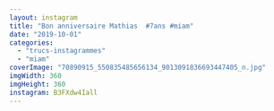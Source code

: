 ```yaml
---
layout: instagram
title: "Bon anniversaire Mathias  #7ans #miam"
date: "2019-10-01"
categories: 
  - "trucs-instagrammes"
  - "miam"
coverImage: "70890915_550835485656134_9013091836693447405_n.jpg"
imgWidth: 360
imgHeight: 360
instagram: B3FXdw4Iall
---
```

